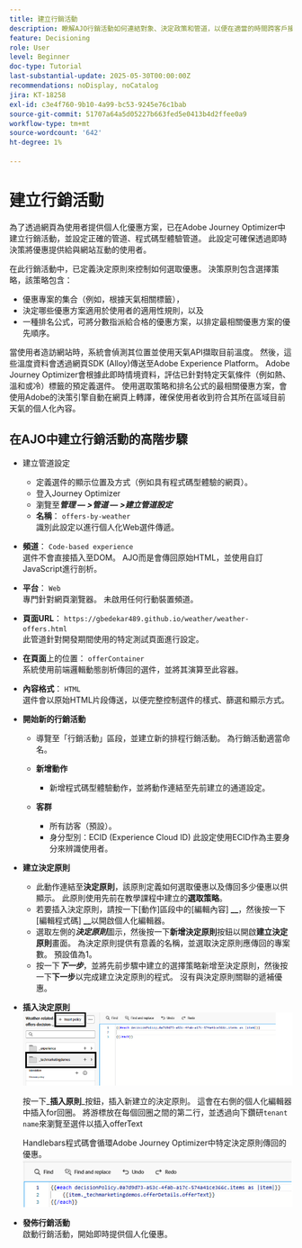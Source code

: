 ```yaml
---
title: 建立行銷活動
description: 瞭解AJO行銷活動如何連結對象、決定政策和管道，以便在適當的時間跨客戶接觸點提供個人化優惠。
feature: Decisioning
role: User
level: Beginner
doc-type: Tutorial
last-substantial-update: 2025-05-30T00:00:00Z
recommendations: noDisplay, noCatalog
jira: KT-18258
exl-id: c3e4f760-9b10-4a99-bc53-9245e76c1bab
source-git-commit: 51707a64a5d05227b663fed5e0413b4d2ffee0a9
workflow-type: tm+mt
source-wordcount: '642'
ht-degree: 1%

---
```


# 建立行銷活動

為了透過網頁為使用者提供個人化優惠方案，已在Adobe Journey Optimizer中建立行銷活動，並設定正確的管道、程式碼型體驗管道。 此設定可確保透過即時決策將優惠提供給與網站互動的使用者。

在此行銷活動中，已定義決定原則來控制如何選取優惠。 決策原則包含選擇策略，該策略包含：

- 優惠專案的集合（例如，根據天氣相關標籤），
- 決定哪些優惠方案適用於使用者的適用性規則，以及
- 一種排名公式，可將分數指派給合格的優惠方案，以排定最相關優惠方案的優先順序。

當使用者造訪網站時，系統會偵測其位置並使用天氣API擷取目前溫度。 然後，這些溫度資料會透過網頁SDK (Alloy)傳送至Adobe Experience Platform。 Adobe Journey Optimizer會根據此即時情境資料，評估已針對特定天氣條件（例如熱、溫和或冷）標籤的預定義選件。 使用選取策略和排名公式的最相關優惠方案，會使用Adobe的決策引擎自動在網頁上轉譯，確保使用者收到符合其所在區域目前天氣的個人化內容。


## 在AJO中建立行銷活動的高階步驟

- 建立管道設定
   - 定義選件的顯示位置及方式（例如具有程式碼型體驗的網頁）。
   - 登入Journey Optimizer
   - 瀏覽至&#x200B;_&#x200B;**管理 — >管道 — >建立管道設定**&#x200B;_
   - **名稱**： `offers-by-weather`\
     識別此設定以進行個人化Web選件傳遞。
- **頻道**：
  `Code-based experience`\
  選件不會直接插入至DOM。 AJO而是會傳回原始HTML，並使用自訂JavaScript進行剖析。
- **平台**： `Web`\
  專門針對網頁瀏覽器。 未啟用任何行動裝置頻道。

- **頁面URL**： `https://gbedekar489.github.io/weather/weather-offers.html`\
  此管道針對開發期間使用的特定測試頁面進行設定。
- **在頁面**&#x200B;上的位置： `offerContainer`\
  系統使用前端邏輯動態剖析傳回的選件，並將其演算至此容器。

- **內容格式**： `HTML`\
  選件會以原始HTML片段傳送，以便完整控制選件的樣式、篩選和顯示方式。


- **開始新的行銷活動**
   - 導覽至「行銷活動」區段，並建立新的排程行銷活動。 為行銷活動適當命名。
   - **新增動作**
      - 新增程式碼型體驗動作，並將動作連結至先前建立的通道設定。



   - **客群**
      - 所有訪客（預設）。
      - 身分型別：ECID (Experience Cloud ID)
此設定使用ECID作為主要身分來辨識使用者。


- **建立決定原則**
   - 此動作連結至&#x200B;**決定原則**，該原則定義如何選取優惠以及傳回多少優惠以供顯示。 此原則使用先前在教學課程中建立的&#x200B;**選取策略**。
   - 若要插入決定原則，請按一下[動作]區段中的[編輯內容] **__**，然後按一下[編輯程式碼] **__**&#x200B;以開啟個人化編輯器。
   - 選取左側的&#x200B;_&#x200B;**決定原則**&#x200B;_&#x200B;圖示，然後按一下&#x200B;**新增決定原則**&#x200B;按鈕以開啟&#x200B;**建立決定原則**&#x200B;畫面。 為決定原則提供有意義的名稱，並選取決定原則應傳回的專案數。 預設值為1。
   - 按一下&#x200B;**_下一步_**，並將先前步驟中建立的選擇策略新增至決定原則，然後按一下&#x200B;**下一步**&#x200B;以完成建立決定原則的程式。 沒有與決定原則關聯的遞補優惠。



- **插入決定原則**
  ![個人化編輯器](assets/personalization-editor.png)

  按一下&#x200B;_&#x200B;**插入原則**&#x200B;_按鈕，插入新建立的決定原則。 這會在右側的個人化編輯器中插入for回圈。
將游標放在每個回圈之間的第二行，並透過向下鑽研`tenant name`來瀏覽至選件以插入offerText

  Handlebars程式碼會循環Adobe Journey Optimizer中特定決定原則傳回的優惠。
  ![控制代碼列](assets/handlebar-code.png)

- **發佈行銷活動**\
  啟動行銷活動，開始即時提供個人化優惠。
